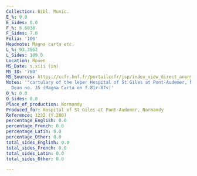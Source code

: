 ```yaml
---
Collection: Bibl. Munic.
E_%: 0.0
E_Sides: 0.0
F_%: 6.6038
F_Sides: 7.0
Folia: '106'
Headnote: Magna carta etc.
L_%: 93.3962
L_Sides: 109.0
Location: Rouen
MS_Date: s.xiii (in)
MS_ID: '760'
MS_Sources: https://ccfr.bnf.fr/portailccfr/jsp/index_view_direct_anonymous.jsp?record=eadcgm:EADC:D08A12881
Notes: '"cartulary of the leper Hospital of St Giles at Pont-Audemer, Normandy" ;
  Dean no. 35 (Magna Carta on f.81r-87v)'
O_%: 0.0
O_Sides: 0.0
Place_of_production: Normandy
Produced_for: Hospital of St Giles at Pont-Audemer, Normandy
Reference: 1232 (Y.200)
percentage_English: 0.0
percentage_French: 0.0
percentage_Latin: 0.0
percentage_Other: 0.0
total_sides_English: 0.0
total_sides_French: 0.0
total_sides_Latin: 0.0
total_sides_Other: 0.0

---
```

